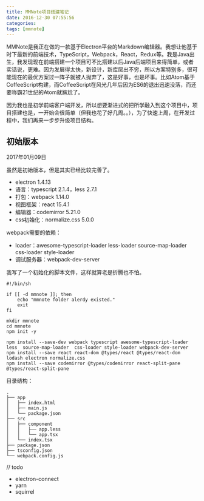 ```yaml
---
title: MMNote项目搭建笔记
date: 2016-12-30 07:55:56
categories:
tags: [mmnote]
---
```


MMNote是我正在做的一款基于Electron平台的Markdown编辑器。我想让他基于时下最新的前端技术，TypeScript，Webpack，React，Redux等。我是Java出生，我发现现在前端搭建一个项目可不比搭建以后Java后端项目来得简单，或者实话说，更难。因为发展得太快，新设计，新库层出不穷，所以方案特别多，很可能现在的最优方案过一阵子就被人抛弃了，这是好事，也是坏事。比如Atom基于CoffeeScript构建，而CoffeeScript在风光几年后因为ES6的退出迅速没落，而还要称霸21世纪的Atom就尴尬了。

因为我也是初学前端客户端开发，所以想要渐进式的把所学融入到这个项目中，项目搭建也是，一开始会很简单（但我也花了好几周。。），为了快速上周，在开发过程中，我们再来一步步升级项目结构。

## 初始版本
2017年01月09日

虽然是初始版本，但是其实已经比较完善了。

- electron 1.4.13
- 语言：typescript 2.1.4，less 2.7.1
- 打包：webpack 1.14.0
- 视图框架：react 15.4.1
- 编辑器：codemirror 5.21.0
- css初始化：normalize.css 5.0.0

webpack需要的依赖：

- loader：awesome-typescript-loader less-loader source-map-loader  css-loader style-loader
- 调试服务器：webpack-dev-server

我写了一个初始化的脚本文件，这样就算老是折腾也不怕。

```
#!/bin/sh

if [[ -d mmnote ]]; then
    echo "mmnote folder alerdy existed."
    exit
fi

mkdir mmnote
cd mmnote
npm init -y

npm install --save-dev webpack typescript awesome-typescript-loader less  source-map-loader  css-loader style-loader webpack-dev-server 
npm install --save react react-dom @types/react @types/react-dom lodash electron normalize.css
npm install --save codemirror @types/codemirror react-split-pane @types/react-split-pane
```

目录结构：

```
.
├── app
│   ├── index.html
│   ├── main.js
│   └── package.json
├── src
│   ├── component
│   │   ├── app.less
│   │   └── app.tsx
│   └── index.tsx
├── package.json
├── tsconfig.json
└── webpack.config.js
```


// todo
- electron-connect
- yarn
- squirrel
